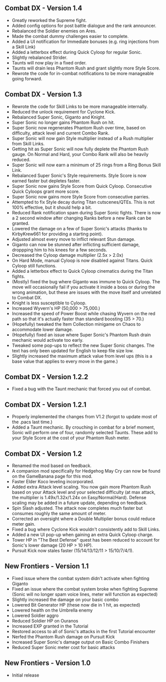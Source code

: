 ## Combat DX - Version 1.4
- Greatly reworked the Supreme fight.
- Added config options for post battle dialogue and the rank announcer.
- Rebalanced the Soldier enemies on Ares.
- Made the combat dummy challenges easier to complete.
- Added a UI notification for Immediate bonuses (e.g. ring injections from a Skill Link)
- Added a letterbox effect during Quick Cyloop for regular Sonic.
- Slightly rebalanced Strider.
- Taunts will now play in a fixed order.
- Taunts will drain less Phantom Rush and grant slightly more Style Score.
- Rewrote the code for in-combat notifications to be more manageable going forward.


## Combat DX - Version 1.3
- Rewrote the code for Skill Links to be more manageable internally.
- Reduced the unlock requirement for Cyclone Kick.
- Rebalanced Super Sonic, Giganto and Knight.
- Super Sonic no longer gains Phantom Rush on hit.
- Super Sonic now regenerates Phantom Rush over time, based on difficulty, attack level and current Combo Rank.
- Super Sonic will now gain Style multiplier instead of a Rush multiplier from Skill Links.
- Getting hit as Super Sonic will now fully deplete the Phantom Rush gauge. On Normal and Hard, your Combo Rank will also be heavily reduced.
- Super Sonic will now earn a minimum of 25 rings from a Ring Bonus Skill Link.
- Rebalanced Super Sonic's Style requirements. Style Score is now earned faster but depletes faster.
- Super Sonic now gains Style Score from Quick Cyloop. Consecutive Quick Cyloops grant more score.
- Super Sonic now gains more Style Score from consecutive parries.
- Attempted to fix Style decay during Titan cutscenes/QTEs. This is not 100% effective, but it should help a bit.
- Reduced Rank notification spam during Super Sonic fights. There is now a 2 second window after changing Ranks before a new Rank can be granted.
- Lowered the damage on a few of Super Sonic's attacks (thanks to KirbyKrew661 for providing a starting point).
- Adjusted almost every move to inflict relevant Stun damage.
- Giganto can now be stunned after inflicting sufficient damage, droppping him to his knees for a few seconds.
- Decreased the Cyloop damage multiplier (2.5x > 2.0x)
- On Hard Mode, manual Cyloop is now disabled against Titans. Quick Cyloop still functions.
- Added a letterbox effect to Quick Cyloop cinematics during the Titan fights.
- (Mostly) fixed the bug where Giganto was immune to Quick Cyloop. The move will occasionally fail if you activate it inside a boss or during the wrong animation, but these are issues with the move itself and unrelated to Combat DX.
- Knight is less susceptible to Cyloop.
- Increased Wyvern's HP (50,000 > 75,000.)
- Increased the speed of Power Boost while chasing Wyvern on the red path so that it's actually faster than standard boosting (35 > 70.)
- (Hopefully) tweaked the Item Collection minigame on Chaos to accommodate lower damage.
- (Hopefully) fixed an issue where Super Sonic's Phantom Rush drain mechanic would activate too early.
- Tweaked some pop-ups to reflect the new Super Sonic changes. The text has only been updated for English to keep file size low.
- Slightly increased the maximum attack value from level ups (this is a base value that applies to every move in the game.)

## Combat DX - Version 1.2.2
- Fixed a bug with the Taunt mechanic that forced you out of combat.

## Combat DX - Version 1.2.1
- Properly implemented the changes from V1.2 (forgot to update most of the .pacs last time.)
- Added a Taunt mechanic. By crouching in combat for a brief moment, Sonic will perform one of four, randomly selected Taunts. These add to your Style Score at the cost of your Phantom Rush meter.

## Combat DX - Version 1.2
- Renamed the mod based on feedback.
- A companion mod specifically for Hedgehog May Cry can now be found on the GameBanana page for this mod.
- Faster Elder Koco leveling incorporated.
- Added extra Attack level scaling. You now gain more Phantom Rush based on your Attack level and your selected difficulty (at max attack, the multiplier is 1.49x/1.32x/1.24x on Easy/Normal/Hard). Defense scaling may be added in a future update, depending on feedback.
- Spin Slash adjusted. The attack now completes much faster but consumes roughly the same amount of meter.
- Corrected an oversight where a Double Multiplier bonus could reduce meter gain.
- Fixed a bug where Cyclone Kick wouldn't consistently add to Skill Links.
- Added a new UI pop-up when gaining an extra Quick Cyloop charge.
- Tower HP in "The Best Defense" quest has been reduced to account for Sonic's lower damage (20 HP > 10 HP).
- Pursuit Kick now stales faster (15/14/13/12/11 > 15/10/7/4/1).

## New Frontiers - Version 1.1
- Fixed issue where the combat system didn't activate when fighting Giganto
- Fixed an issue where the combat system broke when fighting Supreme (Sonic will no longer spam voice lines, meter will function as expected)
- Slightly increased the damage on your basic combo
- Lowered Bit Generator HP (these now die in 1 hit, as expected)
- Lowered health on the Umbrella enemy
- Lowered Soldier aggro
- Reduced Soldier HP on Ouranos
- Increased EXP granted in the Tutorial
- Restored access to all of Sonic's attacks in the first Tutorial encounter
- Nerfed the Phantom Rush damage on Pursuit Kick
- Increased Super Sonic's damage output on Basic Combo Finishers
- Reduced Super Sonic meter cost for basic attacks

## New Frontiers - Version 1.0
- Initial release